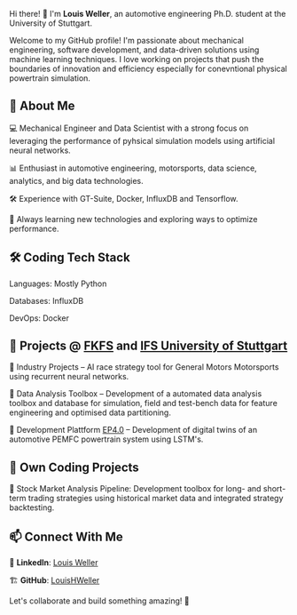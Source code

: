 Hi there! 👋 I'm **Louis Weller**, an automotive engineering Ph.D. student at the University of Stuttgart.

Welcome to my GitHub profile! I'm passionate about mechanical engineering, software development, and data-driven solutions using machine learning techniques. I love working on projects that push the boundaries of innovation and efficiency especially for conevntional physical powertrain simulation.

## 🚀 About Me

💻 Mechanical Engineer and Data Scientist with a strong focus on leveraging the performance of pyhsical simulation models using artificial neural networks.

📊 Enthusiast in automotive engineering, motorsports, data science, analytics, and big data technologies.

🛠️ Experience with GT-Suite, Docker, InfluxDB and Tensorflow.

🎯 Always learning new technologies and exploring ways to optimize performance.

## 🛠️ Coding Tech Stack

Languages: Mostly Python

Databases: InfluxDB

DevOps: Docker

## 📌 Projects @ [FKFS](https://www.fkfs.de/) and [IFS University of Stuttgart](https://www.ifs.uni-stuttgart.de/)

🔹 Industry Projects – AI race strategy tool for General Motors Motorsports using recurrent neural networks.

🔹 Data Analysis Toolbox – Development of a automated data analysis toolbox and database for simulation, field and test-bench data for feature engineering and optimised data partitioning.

🔹 Development Plattform [EP4.0](https://ep40.de/) – Development of digital twins of an automotive PEMFC powertrain system using LSTM's.

## 📌 Own Coding Projects

🔹 Stock Market Analysis Pipeline: Development toolbox for long- and short-term trading strategies using historical market data and integrated strategy backtesting.

## 📫 Connect With Me

💼 **LinkedIn**: [Louis Weller](https://www.linkedin.com/in/louis-weller-327b341a3/)

🏗 **GitHub**: [LouisHWeller](https://github.com/LouisHWeller)

Let's collaborate and build something amazing! 🚀

